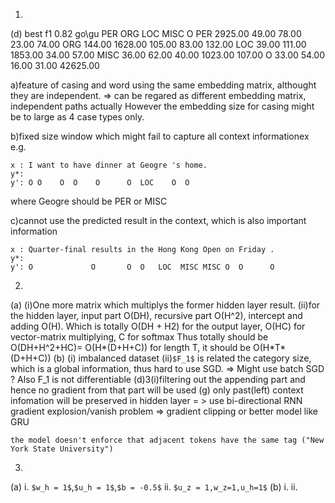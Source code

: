 1. 
(d) best f1 0.82
go\gu           PER             ORG             LOC             MISC     O
PER             2925.00         49.00           78.00           23.00    74.00
ORG             144.00          1628.00         105.00          83.00    132.00
LOC             39.00           111.00          1853.00         34.00    57.00
MISC            36.00           62.00           40.00           1023.00  107.00
O               33.00           54.00           16.00           31.00    42625.00

a)feature of casing and word using the same embedding matrix, althought they are independent.
=> can be regared as different embedding matrix, independent paths actually
However the embedding size for casing might be to large as 4 case types only.

b)fixed size window which might fail to capture all context informationex
e.g.
```
x : I want to have dinner at Geogre 's home.
y*:
y': O O    O  O    O      O  LOC    O  O
```
where Geogre should be PER or MISC

c)cannot use the predicted result in the context,  which is also important information
```
x : Quarter-final results in the Hong Kong Open on Friday .
y*: 
y': O             O       O  O   LOC  MISC MISC O  O      O
```

2. 
(a)
(i)One more matrix which multiplys the former hidden layer result.
(ii)for the hidden layer, input part O(DH), recursive part O(H^2), intercept and adding O(H). Which is totally O(DH + H2)
for the output layer,  O(HC) for vector-matrix multiplying, C for softmax 
Thus totally should be O(DH+H^2+HC)= O(H\*(D+H+C))
for length T, it should be 
O(H\*T\*(D+H+C))
(b) 
(i) imbalanced dataset
(ii)`$F_1$` is related the category size, which is a global information, thus hard to use SGD. => Might use batch SGD ? Also F_1 is not differentiable
(d)3(i)filtering out the appending part and hence no gradient from that part will be used
(g) only past(left) context infomation will be preserved in hidden layer = > use bi-directional RNN
    gradient explosion/vanish problem => gradient clipping or better model like GRU

    the model doesn't enforce that adjacent tokens have the same tag ("New York State University")
3. 
(a)
i. `$w_h = 1$`,`$u_h = 1$`,`$b = -0.5$`
ii. `$u_z = 1,w_z=1,u_h=1$`
(b)
i.
ii.